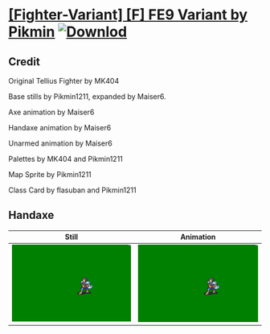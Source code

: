# [\[Fighter-Variant\] \[F\] FE9 Variant by Pikmin](./) [![Downlod](https://img.shields.io/badge/Download--red?style=social&logo=github)](https://minhaskamal.github.io/DownGit/#/home?url=https://github.com/Klokinator/FE-Repo/tree/main/Battle%20Animations%2FInfantry%20-%20(Axe)%20Fighters%20and%20Warriors%2F%5BFighter-Variant%5D%20%5BF%5D%20FE9%20Variant%20by%20Pikmin%2F4.%20Handaxe)

## Credit

Original Tellius Fighter by MK404

Base stills by Pikmin1211, expanded by Maiser6.

Axe animation by Maiser6

Handaxe animation by Maiser6

Unarmed animation by Maiser6

Palettes by MK404 and Pikmin1211

Map Sprite by Pikmin1211

Class Card by flasuban and Pikmin1211


## Handaxe

| Still | Animation |
| :---: | :-------: |
| ![Handaxe still](./Handaxe_000.png) | ![Handaxe animation](./Handaxe.gif) |
